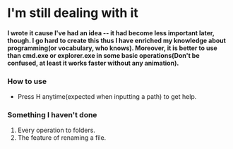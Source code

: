 # I'm still dealing with it

#### I wrote it cause I've had an idea -- it had become less important later, though. I go hard to create this thus I have enriched my knowledge about programming(or vocabulary, who knows). Moreover, it is better to use than cmd.exe or explorer.exe in some basic operations(Don't be confused, at least it works faster without any animation).

### How to use
* Press H anytime(expected when inputting a path) to get help.

### Something I haven't done
1. Every operation to folders.
1. The feature of renaming a file.
